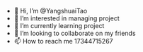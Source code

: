 - 👋 Hi, I’m @YangshuaiTao
- 👀 I’m interested in managing project 
- 🌱 I’m currently learning project
- 💞️ I’m looking to collaborate on my friends
- 📫 How to reach me 17344715267

<!---
YangshuaiTao/YangshuaiTao is a ✨ special ✨ repository because its `README.md` (this file) appears on your GitHub profile.
You can click the Preview link to take a look at your changes.
--->
